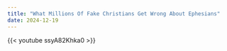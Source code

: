 ```yaml
---
title: "What Millions Of Fake Christians Get Wrong About Ephesians"
date: 2024-12-19
---
```


{{< youtube ssyA82Khka0 >}}
